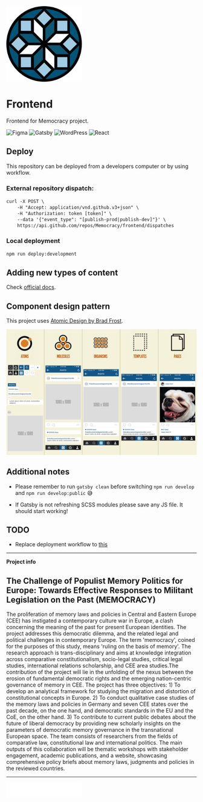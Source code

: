 <img src="Logo_memocracy.svg" width="200">

# Frontend

Frontend for Memocracy project.

![Figma](https://img.shields.io/badge/figma-%23F24E1E.svg?style=for-the-badge&logo=figma&logoColor=white) ![Gatsby](https://img.shields.io/badge/Gatsby-%23663399.svg?style=for-the-badge&logo=gatsby&logoColor=white) ![WordPress](https://img.shields.io/badge/WordPress-%23117AC9.svg?style=for-the-badge&logo=WordPress&logoColor=white) ![React](https://img.shields.io/badge/react-%2320232a.svg?style=for-the-badge&logo=react&logoColor=%2361DAFB)

## Deploy

This repository can be deployed from a developers computer or by using workflow.

### External repository dispatch:

```
curl -X POST \
    -H "Accept: application/vnd.github.v3+json" \
    -H "Authorization: token [token]" \
    --data '{"event_type": "[publish-prod|publish-dev]"}' \
    https://api.github.com/repos/Memocracy/frontend/dispatches
```

### Local deployment

```
npm run deploy:development
```

## Adding new types of content

Check [official docs](https://github.com/gatsbyjs/gatsby/blob/master/packages/gatsby-source-wordpress/docs/tutorials/building-a-new-site-wordpress-and-gatsby.md). 


## Component design pattern

This project uses [Atomic Design by Brad Frost](https://atomicdesign.bradfrost.com/).

![Atomic Design](instagram-atomic.png)

## Additional notes

* Please remember to run `gatsby clean` before switching `npm run develop` and `npm run develop:public` 😅

* If Gatsby is not refreshing SCSS modules please save any JS file. It should start working! 

## TODO

* Replace deployment workflow to [this](https://github.com/marketplace/actions/deploy-gatsby-to-aws-s3)

---

**Project info**

## The Challenge of Populist Memory Politics for Europe: Towards Effective Responses to Militant Legislation on the Past (MEMOCRACY)

The proliferation of memory laws and policies in Central and Eastern Europe (CEE) has instigated a contemporary culture war in Europe, a clash concerning the meaning of the past for present European identities. The project addresses this democratic dilemma, and the related legal and political challenges in contemporary Europe. The term 'memocracy', coined for the purposes of this study, means 'ruling on the basis of memory'. The research approach is trans-disciplinary and aims at knowledge integration across comparative constitutionalism, socio-legal studies, critical legal studies, international relations scholarship, and CEE area studies.The contribution of the project will lie in the unfolding of the nexus between the erosion of fundamental democratic rights and the emerging nation-centric governance of memory in CEE. The project has three objectives: 1) To develop an analytical framework for studying the migration and distortion of constitutional concepts in Europe. 2) To conduct qualitative case studies of the memory laws and policies in Germany and seven CEE states over the past decade, on the one hand, and democratic standards in the EU and the CoE, on the other hand. 3) To contribute to current public debates about the future of liberal democracy by providing new scholarly insights on the parameters of democratic memory governance in the transnational European space. The team consists of researchers from the fields of comparative law, constitutional law and international politics. The main outputs of this collaboration will be thematic workshops with stakeholder engagement, academic publications, and a website, showcasing comprehensive policy briefs about memory laws, judgments and policies in the reviewed countries.

---

<a href="https://www.volkswagenstiftung.de/en"><img src="VWST_W_PNG.png" alt="The Volkswagen Foundation" width="200"></a>